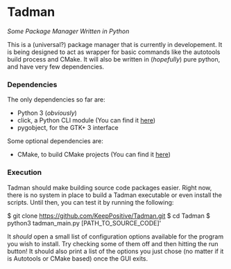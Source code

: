 # Tadman
_Some Package Manager Written in Python_

This is a (universal?) package manager that is currently in developement. It is being designed to act as wrapper for basic commands like the autotools build process and CMake. It will also be written in (_hopefully_) pure python, and have very few dependencies.


### Dependencies

The only dependencies so far are:
+ Python 3 (_obviously_)
+ click, a Python CLI module (You can find it [here](http://click.pocoo.org/6/))
+ pygobject, for the GTK+ 3 interface

Some optional dependencies are:
+ CMake, to build CMake projects (You can find it [here](https://cmake.org/))

### Execution

Tadman should make building source code packages easier. Right now, there is no system in place to build a Tadman executable or even install the scripts. Until then, you can test it by running the following:

  $ git clone https://github.com/KeepPositive/Tadman.git
  $ cd Tadman
  $ python3 tadman_main.py [PATH_TO_SOURCE_CODE]'

It _should_ open a small list of configuration options available for the program you wish to install. Try checking some of them off and then hitting the run button! It should also print a list of the options you just chose (no matter if it is Autotools or CMake based) once the GUI exits.
